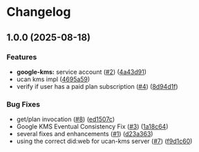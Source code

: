 # Changelog

## 1.0.0 (2025-08-18)


### Features

* **google-kms:** service account ([#2](https://github.com/storacha/ucan-kms/issues/2)) ([4a43d91](https://github.com/storacha/ucan-kms/commit/4a43d9106d86e1eb64481fa2d394450c0b1fc504))
* ucan kms impl ([4695a59](https://github.com/storacha/ucan-kms/commit/4695a5944e2902f46a990c567732513ef0750103))
* verify if user has a paid plan subscription ([#4](https://github.com/storacha/ucan-kms/issues/4)) ([8d94d1f](https://github.com/storacha/ucan-kms/commit/8d94d1f8d34b28718ec477a9ccb1bf07ec71d331))


### Bug Fixes

* get/plan invocation ([#8](https://github.com/storacha/ucan-kms/issues/8)) ([ed1507c](https://github.com/storacha/ucan-kms/commit/ed1507c764dd033415fa5737c6419fdef2c53772))
* Google KMS Eventual Consistency Fix ([#3](https://github.com/storacha/ucan-kms/issues/3)) ([1a18c64](https://github.com/storacha/ucan-kms/commit/1a18c64911c93a347d4154717374923276173db5))
* several fixes and enhancements ([#1](https://github.com/storacha/ucan-kms/issues/1)) ([d23a363](https://github.com/storacha/ucan-kms/commit/d23a3638c5b77aff7c14887fff67ff06db07a6f0))
* using the correct did:web for ucan-kms server ([#7](https://github.com/storacha/ucan-kms/issues/7)) ([f9d1c60](https://github.com/storacha/ucan-kms/commit/f9d1c60073ec6ac1735ed52791f6bea1fb916b83))
